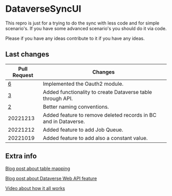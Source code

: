 # DataverseSyncUI
This repro is just for a trying to do the sync with less code and for simple scenario's.
If you have some advanced scenario's you should do it via code.

Please if you have any ideas contribute to it if you have any ideas.

## Last changes

Pull Request | Changes
--------------- | ---
[6](https://github.com/Bertverbeek4PS/DataverseSyncUI/issues/6) | Implemented the Oauth2 module.
[3](https://github.com/Bertverbeek4PS/DataverseSyncUI/pull/3) | Added functionality to create Dataverse table through API.
[2](https://github.com/Bertverbeek4PS/DataverseSyncUI/pull/2) | Better naming conventions.
20221213 | Added feature to remove deleted records in BC and in Dataverse.
20221212 | Added feature to add Job Queue.
20221019 | Added feature to add also a constant value.


## Extra info
[Blog post about table mapping](https://www.bertverbeek.nl/blog/2022/07/05/sync-your-bc-data-to-dataverse-with-less-code/)

[Blog post about Dataverse Web API feature](https://www.bertverbeek.nl/blog/2022/12/20/create-dataverse-tables-from-bc/)

[Video about how it all works](https://youtu.be/Ys26GFhgwT8)